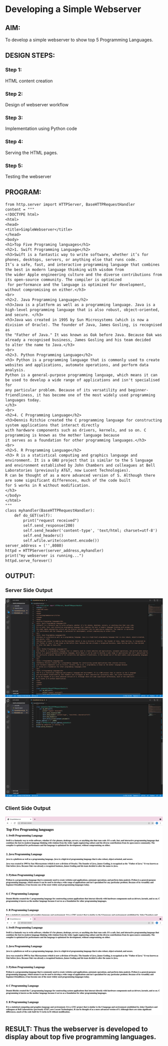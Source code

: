 # Developing a Simple Webserver
## AIM:
To develop a simple webserver to show top 5 Programming Languages.

## DESIGN STEPS:
### Step 1: 
HTML content creation
### Step 2:
Design of webserver workflow
### Step 3:
Implementation using Python code
### Step 4:
Serving the HTML pages.
### Step 5:
Testing the webserver

## PROGRAM:
~~~
from http.server import HTTPServer, BaseHTTPRequestHandler
content = """
<!DOCTYPE html>
<html>
<head>
<title>SimpleWebserver</title>
</head>
<body>
<h1>Top Five Programing languages</h1>
<h2>1. Swift Programming Language</h2>
<h3>Swift is a fantastic way to write software, whether it’s for phones, desktops, servers, or anything else that runs code. 
It’s a safe, fast, and interactive programming language that combines the best in modern language thinking with wisdom from 
the wider Apple engineering culture and the diverse contributions from its open-source community. The compiler is optimized
 for performance and the language is optimized for development, without compromising on either.</h3>
<br>
<h2>2. Java Programming Language</h2>
<h3>Java is a platform as well as a programming language. Java is a high-level programming language that is also robust, object-oriented, 
and secure. </h3>
<h3>Java was created in 1995 by Sun Microsystems (which is now a division of Oracle). The founder of Java, James Gosling, is recognised as 
the "Father of Java." It was known as Oak before Java. Because Oak was already a recognised business, James Gosling and his team decided 
to alter the name to Java.</h3>
<br>
<h2>3. Python Programming Language</h2>
<h3> Python is a programming language that is commonly used to create websites and applications, automate operations, and perform data analysis. 
Python is a general-purpose programming language, which means it can be used to develop a wide range of applications and isn't specialised for 
any particular problem. Because of its versatility and beginner-friendliness, it has become one of the most widely used programming languages today. 
</h3>
<br>
<h2>4. C Programming Language</h2>
<h3>Dennis Ritchie created the C programming language for constructing system applications that interact directly 
with hardware components such as drivers, kernels, and so on. C programming is known as the mother language because 
it serves as a foundation for other programming languages.</h3>
<br>
<h2>5. R Programming Language</h2>
<h3> R is a statistical computing and graphics language and environment. It is a GNU project that is similar to the S language 
and environment established by John Chambers and colleagues at Bell Laboratories (previously AT&T, now Lucent Technologies). 
R can be thought of as a more advanced version of S. Although there are some significant differences, much of the code built 
for S works in R without modification.
</h3>
</body>
</html>
"""
class myhandler(BaseHTTPRequestHandler):
    def do_GET(self):
        print("request received")
        self.send_response(200)
        self.send_header('content-type', 'text/html; charset=utf-8')
        self.end_headers()
        self.wfile.write(content.encode())
server_address = ('',8080)
httpd = HTTPServer(server_address,myhandler)
print("my webserver is running...")
httpd.serve_forever()
~~~

## OUTPUT:
### Server Side Output
![Server Side OutPut](./images/ServerSide1.png)
![Server Side OutPut](./images/ServerSide2.png)
### Client Side Output
![Client Side OutPut](./images/Client1.png)
![Client Side OutPut](./images/Client2.png)

## RESULT: Thus the webserver is developed to display about top five programming languages.
